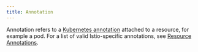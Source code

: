 ```yaml
---
title: Annotation
---
```


Annotation refers to a
[Kubernetes annotation](https://kubernetes.io/docs/concepts/overview/working-with-objects/annotations/)
attached to a resource, for example a pod. For a list of valid Istio-specific annotations, see
[Resource Annotations](/docs/reference/config/annotations/).
